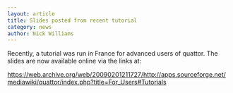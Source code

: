 ```yaml
---
layout: article
title: Slides posted from recent tutorial
category: news
author: Nick Williams
---
```


Recently, a tutorial was run in France for advanced users of quattor. The slides are now available online via the links at:

https://web.archive.org/web/20090201211727/http://apps.sourceforge.net/mediawiki/quattor/index.php?title=For_Users#Tutorials
